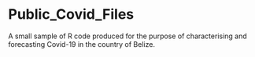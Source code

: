 # Public_Covid_Files
A small sample of R code produced for the purpose of characterising and forecasting Covid-19 in the country of Belize.
